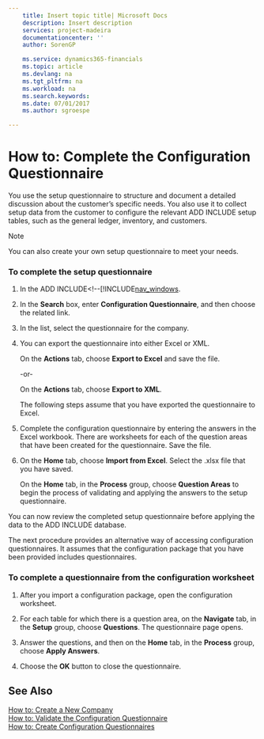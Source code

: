 ```yaml
---
    title: Insert topic title| Microsoft Docs
    description: Insert description
    services: project-madeira
    documentationcenter: ''
    author: SorenGP

    ms.service: dynamics365-financials
    ms.topic: article
    ms.devlang: na
    ms.tgt_pltfrm: na
    ms.workload: na
    ms.search.keywords:
    ms.date: 07/01/2017
    ms.author: sgroespe

---
```

# How to: Complete the Configuration Questionnaire
You use the setup questionnaire to structure and document a detailed discussion about the customer’s specific needs. You also use it to collect setup data from the customer to configure the relevant ADD INCLUDE<!--[!INCLUDE[navnow](../../includes/navnow_md.md)]--> setup tables, such as the general ledger, inventory, and customers.  
  
> [!NOTE]  
>  You can also create your own setup questionnaire to meet your needs.  
  
### To complete the setup questionnaire  
  
1.  In the ADD INCLUDE<!--[!INCLUDE[nav_windows](../../includes/-$-s_company-how-to-select-a-company-$-.md).  
  
2.  In the **Search** box, enter **Configuration Questionnaire**, and then choose the related link.  
  
3.  In the list, select the questionnaire for the company.  
  
4.  You can export the questionnaire into either Excel or XML.  
  
     On the **Actions** tab, choose **Export to Excel** and save the file.  
  
     -or-  
  
     On the **Actions** tab, choose **Export to XML**.  
  
     The following steps assume that you have exported the questionnaire to Excel.  
  
5.  Complete the configuration questionnaire by entering the answers in the Excel workbook. There are worksheets for each of the question areas that have been created for the questionnaire. Save the file.  
  
6.  On the **Home** tab, choose **Import from Excel**. Select the .xlsx file that you have saved.  
  
     On the **Home** tab, in the **Process** group, choose **Question Areas** to begin the process of validating and applying the answers to the setup questionnaire.  
  
 You can now review the completed setup questionnaire before applying the data to the ADD INCLUDE<!--[!INCLUDE[navnow](../../includes/navnow_md.md)]--> database.  
  
 The next procedure provides an alternative way of accessing configuration questionnaires. It assumes that the configuration package that you have been provided includes questionnaires.  
  
### To complete a questionnaire from the configuration worksheet  
  
1.  After you import a configuration package, open the configuration worksheet.  
  
2.  For each table for which there is a question area, on the **Navigate** tab, in the **Setup** group, choose **Questions**. The questionnaire page opens.  
  
3.  Answer the questions, and then on the **Home** tab, in the **Process** group, choose **Apply Answers**.  
  
4.  Choose the **OK** button to close the questionnaire.  
  
## See Also  
 [How to: Create a New Company](../how-to-create-a-new-company.md)   
 [How to: Validate the Configuration Questionnaire](../how-to-validate-the-configuration-questionnaire.md)   
 [How to: Create Configuration Questionnaires](../how-to-create-configuration-questionnaires.md)